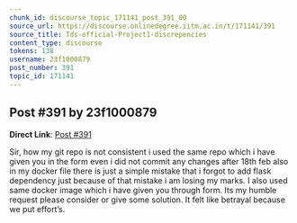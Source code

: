 ```yaml
---
chunk_id: discourse_topic_171141_post_391_00
source_url: https://discourse.onlinedegree.iitm.ac.in/t/171141/391
source_title: Tds-official-Project1-discrepencies
content_type: discourse
tokens: 138
username: 23f1000879
post_number: 391
topic_id: 171141
---
```


## Post #391 by 23f1000879

**Direct Link**: [Post #391](https://discourse.onlinedegree.iitm.ac.in/t/171141/391)

Sir, how my git repo is not consistent i used the same repo which i have given you in the form even i did not commit any changes after 18th feb also in my docker file there is just a simple mistake that i forgot to add flask dependency just because of that mistake i am losing my marks. I also used same docker image which i have given you through form. Its my humble request please consider or give some solution. It felt like betrayal because we put effort’s.
